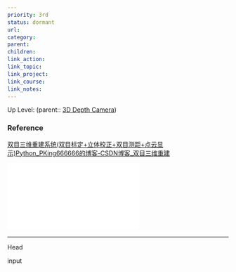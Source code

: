 ```yaml
---
priority: 3rd
status: dormant
url: 
category: 
parent: 
children: 
link_action: 
link_topic: 
link_project: 
link_course: 
link_notes: 
---
```

Up Level: (parent:: [3D Depth Camera](3D%20Depth%20Camera.md))

### Reference

[双目三维重建系统(双目标定+立体校正+双目测距+点云显示)Python_PKing666666的博客-CSDN博客_双目三维重建](https://blog.csdn.net/guyuealian/article/details/121301896)

![](Stereo%20Camera/StereoCamera%201.pdf)

---

Head

input